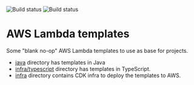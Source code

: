 ![Build status](https://github.com/pelaakso/aws-lambda-templates/actions/workflows/build-infra.yml/badge.svg?branch=main)
![Build status](https://github.com/pelaakso/aws-lambda-templates/actions/workflows/build-java.yml/badge.svg?branch=main)

# AWS Lambda templates

Some "blank no-op" AWS Lambda templates to use as base for projects.

* [java](./java) directory has templates in Java
* [infra/typescript](./infra/typescript) directory has templates in TypeScript.
* [infra](./infra) directory contains CDK infra to deploy the templates to AWS.
